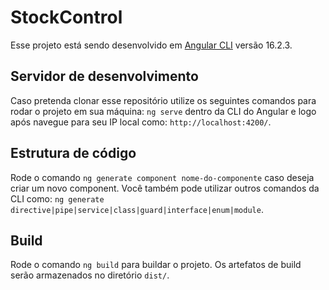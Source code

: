 # StockControl

Esse projeto está sendo desenvolvido em [Angular CLI](https://github.com/angular/angular-cli) versão 16.2.3.

## Servidor de desenvolvimento

Caso pretenda clonar esse repositório utilize os seguintes comandos para rodar o projeto em sua máquina: `ng serve` dentro da CLI do Angular e logo após navegue para seu IP local como: `http://localhost:4200/`.

## Estrutura de código

Rode o comando `ng generate component nome-do-componente` caso deseja criar um novo component. Você também pode utilizar outros comandos da CLI como: `ng generate directive|pipe|service|class|guard|interface|enum|module`.

## Build

Rode o comando `ng build` para buildar o projeto. Os artefatos de build serão armazenados no diretório `dist/`.
